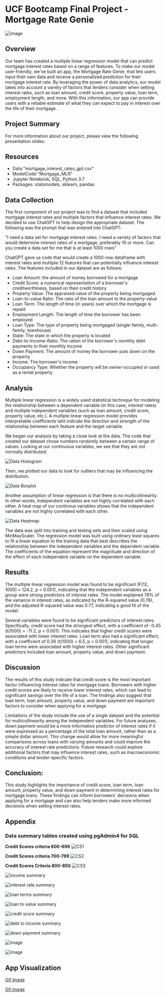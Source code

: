 # UCF Bootcamp Final Project - Mortgage Rate Genie
![image](https://user-images.githubusercontent.com/112348240/222618055-59e1b13b-2416-44a8-aec8-f72cd7ed904c.png)

## Overview
Our team has created a multiple linear regression model that can predict mortgage interest rates based on a range of features. To make our model user-friendly, we've built an app, the Mortgage Rate Genie, that lets users input their own data and receive a personalized prediction for their mortgage interest rate. By leveraging the power of data analytics, our model takes into account a variety of factors that lenders consider when setting interest rates, such as loan amount, credit score, property value, loan term, employment length, and more. With this information, our app can provide users with a reliable estimate of what they can expect to pay in interest over the life of their mortgage. 

## Project Summary
For more information about our project, please view the following presentation slides:

## Resources
* Data:"mortgage_interest_rates_gpt.csv"
* ModelCode:"Mortgage_MLR"
* Jupyter Notebook, SQL, Python 3.7
* Packages: statsmodels, sklearn, pandas

## Data Collection
The first component of our project was to find a dataset that included mortgage interest rates and multiple factors that influence interest rates. We decided to use ChatGPT to help design the appropriate dataset. The following was the prompt that was entered into ChatGPT:

"I need a data set for mortgage interest rates. I need a variety of factors that would determine interest rates of a mortgage, preferebly 10 or more. Can you create a data set for me that is at least 1000 rows"

ChatGPT gave us code that would create a 1000-row dataframe with interest rates and multiple 12 features that can potentially influence interest rates. The features included in our dataset are as follows:
* Loan Amount: the amount of money borrowed for a mortgage
* Credit Score: a numerical representation of a borrower's creditworthiness, based on their credit history
* Property Value: The appraised value of the property being mortgaged. 
* Loan-to-value Ratio: The ratio of the loan amount to the property value
* Loan Term: The length of time (in years) over which the mortgage is repaid
* Employment Length: The length of time the borrower has been employed
* Loan Type: The type of property being mortgaged (single-family, multi-family, townhouse)
* State: The state in which the property is located
* Debt-to-Income-Ratio: The ration of the borrower's monthly debt payments to their monthly income
* Down Payment: The amount of money the borrower puts down on the property
* Income: The borrower's income
* Occupancy Type: Whether the property will be owner-occupied or used as a rental property 

## Analysis
Multiple linear regression is a widely used statistical technique for modeling the relationship between a dependent variable (in this case, interest rates) and multiple independent variables (such as loan amount, credit score, property value, etc.). A multiple linear regression model provides interpretable coefficients taht indicate the direction and strength of the relationship between each feature and the target variable. 

We began our analysis by taking a close look at the data. The code that created our dataset chose numbers randomly between a certain range of values. Looking at our continuous variables, we see that they are not normally distributed:

![Data Histogram](https://github.com/gasconma1960/Final-Project-Mortgage-Rate-Genie/blob/Christy/data_histogram.png)

Then, we plotted our data to look for outliers that may be influencing the distribution.

![Data Boxplot](https://github.com/gasconma1960/Final-Project-Mortgage-Rate-Genie/blob/Christy/data_boxplots.png)

Another assumption of linear regression is that there is no multicollinearity. In other words, independent variables are not highly correlated with each other. A heat map of our continous variables shows that the independent variables are not highly correlated with each other.

![Data Heatmap](https://github.com/gasconma1960/Final-Project-Mortgage-Rate-Genie/blob/Christy/data_heatmap.png)

The data was split into training and testing sets and then scaled using MinMaxScaler. The regression model was built using ordinary least squares to fit a linear equation to the training data that best describes the relationship between the independent variables and the dependent variable. The coefficients of the equation represent the magnitude and direction of the effect of each independent variable on the dependent variable.

## Results
The multiple linear regression model was found to be significant (F(12, 1000) = 124.2, p < 0.001), indicating that the independent variables as a group were strong predictors of interest rates. The model explained 78% of the variance in interest rates, as indicated by the R-squared value (0.78), and the adjusted R-squared value was 0.77, indicating a good fit of the model.

Several variables were found to be significant predictors of interest rates. Specifically, credit score had the strongest effect, with a coefficient of -0.45 (t(1000) = -11.2, p < 0.001). This indicates that higher credit scores were associated with lower interest rates. Loan term also had a significant effect, with a coefficient of 0.26 (t(1000) = 6.5, p < 0.001), indicating that longer loan terms were associated with higher interest rates. Other significant predictors included loan amount, property value, and down payment.

## Discussion
The results of this study indicate that credit score is the most important factor influencing interest rates for mortgage loans. Borrowers with higher credit scores are likely to receive lower interest rates, which can lead to significant savings over the life of a loan. The findings also suggest that loan term, loan amount, property value, and down payment are important factors to consider when applying for a mortgage.

Limitations of the study include the use of a single dataset and the potential for multicollinearity among the independent variables. For future analyses, down payment would be a more informative predictor of interest rates if it were expressed as a percentage of the total loan amount, rather than as a simple dollar amount. This change would allow for more meaningful comparisons across loans with varying amounts and could improve the accuracy of interest rate predictions. Future research could explore additional factors that may influence interest rates, such as macroeconomic conditions and lender-specific factors.

## Conclusion:

This study highlights the importance of credit score, loan term, loan amount, property value, and down payment in determining interest rates for mortgage loans. These findings can inform borrowers' decisions when applying for a mortgage and can also help lenders make more informed decisions when setting interest rates.


## Appendix
### Data summary tables created using pgAdmin4 for SQL

**Credit Scores criteria 600-699**
![CS1](https://user-images.githubusercontent.com/112505962/223245228-70c80f0a-66bf-4d36-afe6-ee27eca1664b.png)

**Credit Scores criteria 700-799**
![CS2](https://user-images.githubusercontent.com/112505962/223245103-598d8673-8a05-4dc2-85b4-fe84c53304e2.png)

**Credit Scores Criteria 800-850**
![CS3](https://user-images.githubusercontent.com/112505962/223245489-7e34ba75-4764-4c77-85e4-a6d33a2fe3b5.png)

![income summary](https://user-images.githubusercontent.com/112505962/223245874-ac3c3e05-032b-4740-8602-29108c9c9013.png)

![interest rate summary](https://user-images.githubusercontent.com/112505962/223245958-9699877a-a6ec-488e-8085-c560f4bb4947.png)

![loan terms summary](https://user-images.githubusercontent.com/112505962/223246067-ab3870a2-d0d8-4f53-a722-b2842a905d88.png)

![loan to value summary](https://user-images.githubusercontent.com/112505962/223246206-ec4b99af-6ee9-4641-8f5e-fa0187a81fca.png)

![credit score summary](https://user-images.githubusercontent.com/112505962/223246271-a6e0be32-36b5-4289-b934-e8b8384575bd.png)

![debt to income summary](https://user-images.githubusercontent.com/112505962/223246392-474e6d73-520c-4a6e-a7e0-6ddb81087c06.png)

![down payment summary](https://user-images.githubusercontent.com/112505962/223246491-9395ea03-1d37-4281-8218-ef9cbb23be6e.png)

![image](https://user-images.githubusercontent.com/112505962/223301247-13e337eb-1a77-4081-b6cf-5b72a3988893.png)

![image](https://user-images.githubusercontent.com/112348240/222617620-6986d9bc-d574-4d47-aefb-63b4b772277c.png)
 
 ## App Visualization
 
 [Gif image](https://media.giphy.com/media/v1.Y2lkPTc5MGI3NjExMmExNmVkYzg3MDFhNzkxMGNmODM1ZGE1NDk1NTA4MTYyNWJmMDZhOCZjdD1n/QmNuYxDZgxXAEobjLZ/giphy.gif)
 
 [Gif image](https://media.giphy.com/media/v1.Y2lkPTc5MGI3NjExZWM5Y2VlOTkzZTU0NTZlN2VjNzRkNWM5NDYzNGM1ZWEyZTlmZjk2NyZjdD1n/1WSdNroJ9bS4YduyU1/giphy.gif)

